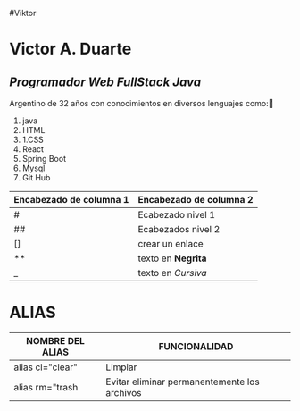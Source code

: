 #Viktor
# Victor A. Duarte
## _Programador Web FullStack Java_

 Argentino de 32 años con conocimientos en diversos lenguajes como:🤔
1. java
1. HTML
2. 1.CSS
3.  React
4.  Spring Boot
5. Mysql
6. Git Hub

| Encabezado de columna 1 | Encabezado de columna 2 |
|------------------------|------------------------|
| #                     |  Ecabezado nivel 1       |        
|##                     |   Ecabezados nivel 2     |
|[]                     |  crear un enlace         |       
|**                     |  texto en **Negrita**     |      
|_                      | texto en _Cursiva_        |

# ALIAS
| NOMBRE DEL ALIAS | FUNCIONALIDAD |
|------------------|---------------|
| alias cl="clear" | Limpiar        |
|alias rm="trash| Evitar eliminar permanentemente los archivos |
